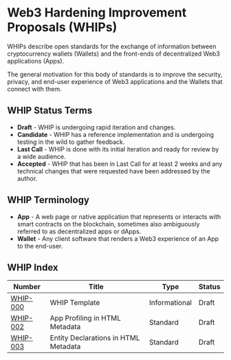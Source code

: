 # Web3 Hardening Improvement Proposals (WHIPs)

WHIPs describe open standards for the exchange of information between cryptocurrency wallets (Wallets) and the front-ends of decentralized Web3 applications (Apps).

The general motivation for this body of standards is to improve the security, privacy, and end-user experience of Web3 applications and the Wallets that connect with them.


## WHIP Status Terms

- **Draft** - WHIP is undergoing rapid iteration and changes.
- **Candidate** - WHIP has a reference implementation and is undergoing testing in the wild to gather feedback.
- **Last Call** - WHIP is done with its initial iteration and ready for review by a wide audience.
- **Accepted** - WHIP that has been in Last Call for at least 2 weeks and any technical changes that were requested have been addressed by the author.


## WHIP Terminology

- **App** - A web page or native application that represents or interacts with smart contracts on the blockchain, sometimes also ambiguously referred to as decentralized apps or dApps.
- **Wallet** - Any client software that renders a Web3 experience of an App to the end-user.


## WHIP Index

| Number                  | Title                                                                 | Type          | Status    |
|-------------------------|-----------------------------------------------------------------------|---------------|---------- |
| [WHIP-000](whip-000.md) | WHIP Template                                                         | Informational | Draft     |
| [WHIP-002](whip-002.md) | App Profiling in HTML Metadata                                        | Standard      | Draft     |
| [WHIP-003](whip-003.md) | Entity Declarations in HTML Metadata                                  | Standard      | Draft     |
